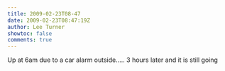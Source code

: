 ```yaml
---
title: 2009-02-23T08-47
date: 2009-02-23T08:47:19Z
author: Lee Turner
showtoc: false
comments: true
---
```


Up at 6am due to a car alarm outside..... 3 hours later and it is still going

